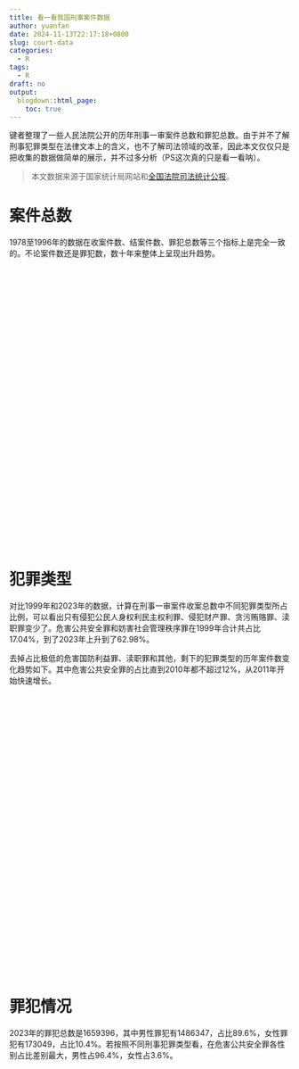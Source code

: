 ```yaml
---
title: 看一看我国刑事案件数据
author: yuanfan
date: 2024-11-13T22:17:18+0800
slug: court-data
categories:
  - R
tags:
  - R
draft: no
output:
  blogdown::html_page:
    toc: true
---
```


<link href="{{< blogdown/postref >}}index_files/htmltools-fill/fill.css" rel="stylesheet" />
<script src="{{< blogdown/postref >}}index_files/htmlwidgets/htmlwidgets.js"></script>
<script src="{{< blogdown/postref >}}index_files/echarts4r/echarts-en.min.js"></script>
<script src="{{< blogdown/postref >}}index_files/echarts4r/ecStat.min.js"></script>
<script src="{{< blogdown/postref >}}index_files/echarts4r/dataTool.min.js"></script>
<script src="{{< blogdown/postref >}}index_files/echarts4r-binding/echarts4r.js"></script>
<link href="{{< blogdown/postref >}}index_files/htmltools-fill/fill.css" rel="stylesheet" />
<script src="{{< blogdown/postref >}}index_files/htmlwidgets/htmlwidgets.js"></script>
<link href="{{< blogdown/postref >}}index_files/datatables-css/datatables-crosstalk.css" rel="stylesheet" />
<script src="{{< blogdown/postref >}}index_files/datatables-binding/datatables.js"></script>
<script src="{{< blogdown/postref >}}index_files/jquery/jquery-3.6.0.min.js"></script>
<link href="{{< blogdown/postref >}}index_files/dt-core/css/jquery.dataTables.min.css" rel="stylesheet" />
<link href="{{< blogdown/postref >}}index_files/dt-core/css/jquery.dataTables.extra.css" rel="stylesheet" />
<script src="{{< blogdown/postref >}}index_files/dt-core/js/jquery.dataTables.min.js"></script>
<link href="{{< blogdown/postref >}}index_files/crosstalk/css/crosstalk.min.css" rel="stylesheet" />
<script src="{{< blogdown/postref >}}index_files/crosstalk/js/crosstalk.min.js"></script>
<link href="{{< blogdown/postref >}}index_files/htmltools-fill/fill.css" rel="stylesheet" />
<script src="{{< blogdown/postref >}}index_files/htmlwidgets/htmlwidgets.js"></script>
<script src="{{< blogdown/postref >}}index_files/echarts4r/echarts-en.min.js"></script>
<script src="{{< blogdown/postref >}}index_files/echarts4r/ecStat.min.js"></script>
<script src="{{< blogdown/postref >}}index_files/echarts4r/dataTool.min.js"></script>
<script src="{{< blogdown/postref >}}index_files/echarts4r-binding/echarts4r.js"></script>
<link href="{{< blogdown/postref >}}index_files/htmltools-fill/fill.css" rel="stylesheet" />
<script src="{{< blogdown/postref >}}index_files/htmlwidgets/htmlwidgets.js"></script>
<script src="{{< blogdown/postref >}}index_files/echarts4r/echarts-en.min.js"></script>
<script src="{{< blogdown/postref >}}index_files/echarts4r/ecStat.min.js"></script>
<script src="{{< blogdown/postref >}}index_files/echarts4r/dataTool.min.js"></script>
<script src="{{< blogdown/postref >}}index_files/echarts4r-binding/echarts4r.js"></script>
<!--more-->

键者整理了一些人民法院公开的历年刑事一审案件总数和罪犯总数。由于并不了解刑事犯罪类型在法律文本上的含义，也不了解司法领域的改革，因此本文仅仅只是把收集的数据做简单的展示，并不过多分析（PS这次真的只是看一看呐）。

> 本文数据来源于国家统计局网站和[全国法院司法统计公报](http://gongbao.court.gov.cn/ArticleList.html?serial_no=sftj)。

# 案件总数

1978至1996年的数据在收案件数、结案件数、罪犯总数等三个指标上是完全一致的。不论案件数还是罪犯数，数十年来整体上呈现出升趋势。

<div class="echarts4r html-widget html-fill-item" id="htmlwidget-1" style="width:100%;height:500px;"></div>
<script type="application/json" data-for="htmlwidget-1">{"x":{"theme":"","tl":false,"draw":true,"renderer":"canvas","events":[],"buttons":[],"opts":{"yAxis":[{"show":true}],"xAxis":[{"type":"category"}],"legend":{"data":["收案数(件)","结案数(件)","刑事罪犯总数(人)"],"show":true,"type":"plain","top":"5%"},"series":[{"data":[{"value":[1978,146968]},{"value":[1979,123846]},{"value":[1980,197856]},{"value":[1981,232125]},{"value":[1982,245219]},{"value":[1983,542648]},{"value":[1984,431357]},{"value":[1985,246655]},{"value":[1986,299720]},{"value":[1987,289614]},{"value":[1988,313306]},{"value":[1989,392564]},{"value":[1990,459656]},{"value":[1991,427840]},{"value":[1992,422991]},{"value":[1993,403267]},{"value":[1994,482927]},{"value":[1995,495741]},{"value":[1996,618826]},{"value":[1997,436894]},{"value":[1998,482164]},{"value":[1999,540008]},{"value":[2000,560432]},{"value":[2001,628996]},{"value":[2002,631348]},{"value":[2003,632605]},{"value":[2004,647541]},{"value":[2005,684897]},{"value":[2006,702445]},{"value":[2007,724112]},{"value":[2008,767842]},{"value":[2009,768507]},{"value":[2010,779595]},{"value":[2011,845714]},{"value":[2012,996611]},{"value":[2013,971567]},{"value":[2014,1040457]},{"value":[2015,1126748]},{"value":[2016,1101191]},{"value":[2017,1294377]},{"value":[2018,1203055]},{"value":[2019,1293911]},{"value":[2020,1107610]},{"value":[2021,1277197]},{"value":[2022,1039612]},{"value":[2023,1229811]}],"yAxisIndex":0,"xAxisIndex":0,"name":"收案数(件)","type":"line","coordinateSystem":"cartesian2d"},{"data":[{"value":[1978,146968]},{"value":[1979,123846]},{"value":[1980,197856]},{"value":[1981,232125]},{"value":[1982,245219]},{"value":[1983,542648]},{"value":[1984,431357]},{"value":[1985,246655]},{"value":[1986,299720]},{"value":[1987,289614]},{"value":[1988,313306]},{"value":[1989,392564]},{"value":[1990,459656]},{"value":[1991,427840]},{"value":[1992,422991]},{"value":[1993,403267]},{"value":[1994,482927]},{"value":[1995,495741]},{"value":[1996,618826]},{"value":[1997,440577]},{"value":[1998,480374]},{"value":[1999,539335]},{"value":[2000,560111]},{"value":[2001,623792]},{"value":[2002,628549]},{"value":[2003,634953]},{"value":[2004,644248]},{"value":[2005,683997]},{"value":[2006,701379]},{"value":[2007,720666]},{"value":[2008,768130]},{"value":[2009,766746]},{"value":[2010,779641]},{"value":[2011,839973]},{"value":[2012,986392]},{"value":[2013,953976]},{"value":[2014,1023017]},{"value":[2015,1099205]},{"value":[2016,1115873]},{"value":[2017,1296650]},{"value":[2018,1198383]},{"value":[2019,1297191]},{"value":[2020,1115890]},{"value":[2021,1255671]},{"value":[2022,1038523]},{"value":[2023,1243255]}],"yAxisIndex":0,"xAxisIndex":0,"name":"结案数(件)","type":"line","coordinateSystem":"cartesian2d"},{"data":[{"value":[1978,146968]},{"value":[1979,123846]},{"value":[1980,197856]},{"value":[1981,232125]},{"value":[1982,245219]},{"value":[1983,542648]},{"value":[1984,431357]},{"value":[1985,246655]},{"value":[1986,299720]},{"value":[1987,289614]},{"value":[1988,313306]},{"value":[1989,392564]},{"value":[1990,459656]},{"value":[1991,427840]},{"value":[1992,422991]},{"value":[1993,403267]},{"value":[1994,482927]},{"value":[1995,495741]},{"value":[1996,618826]},{"value":[1997,526312]},{"value":[1998,528301]},{"value":[1999,602380]},{"value":[2000,639814]},{"value":[2001,746328]},{"value":[2002,701858]},{"value":[2003,742261]},{"value":[2004,764441]},{"value":[2005,842545]},{"value":[2006,889042]},{"value":[2007,931745]},{"value":[2008,1007304]},{"value":[2009,996666]},{"value":[2010,1006420]},{"value":[2011,1050747]},{"value":[2012,1173406]},{"value":[2013,1157784]},{"value":[2014,1183784]},{"value":[2015,1231656]},{"value":[2016,1219569]},{"value":[2017,1268985]},{"value":[2018,1428772]},{"value":[2019,1659550]},{"value":[2020,1526811]},{"value":[2021,1714942]},{"value":[2022,1430865]},{"value":[2023,1659396]}],"yAxisIndex":0,"xAxisIndex":0,"name":"刑事罪犯总数(人)","type":"line","coordinateSystem":"cartesian2d"}],"tooltip":{"trigger":"axis"},"title":[{"text":"1978至2023年刑事一审案件收案、结案、罪犯总数"}]},"dispose":true},"evals":[],"jsHooks":[]}</script>

# 犯罪类型

对比1999年和2023年的数据，计算在刑事一审案件收案总数中不同犯罪类型所占比例，可以看出只有侵犯公民人身权利民主权利罪、侵犯财产罪、贪污贿赂罪、渎职罪变少了。危害公共安全罪和妨害社会管理秩序罪在1999年合计共占比17.04%，到了2023年上升到了62.98%。

<div class="datatables html-widget html-fill-item" id="htmlwidget-2" style="width:100%;height:auto;"></div>
<script type="application/json" data-for="htmlwidget-2">{"x":{"filter":"none","vertical":false,"caption":"<caption>刑事一审收案中不同犯罪类型的占比<\/caption>","data":[["危害公共安全罪","破坏社会主义市场经济秩序罪","侵犯公民人身权利民主权利罪","侵犯财产罪","妨害社会管理秩序罪","危害国防利益罪","贪污贿赂罪","渎职罪","其他"],[0.0648,0.0267,0.3292,0.4357,0.1056,0.0002,0.0351,0.0023,0.0004],[0.3217,0.0501,0.1043,0.2027,0.3081,0.0002,0.0114,0.0013,0.0003]],"container":"<table class=\"display\">\n  <thead>\n    <tr>\n      <th>刑事犯罪类型<\/th>\n      <th>1999年<\/th>\n      <th>2023年<\/th>\n    <\/tr>\n  <\/thead>\n<\/table>","options":{"dom":"t","columnDefs":[{"targets":1,"render":"function(data, type, row, meta) {\n    return type !== 'display' ? data : DTWidget.formatPercentage(data, 2, 3, \",\", \".\", null);\n  }"},{"targets":2,"render":"function(data, type, row, meta) {\n    return type !== 'display' ? data : DTWidget.formatPercentage(data, 2, 3, \",\", \".\", null);\n  }"},{"className":"dt-right","targets":[1,2]},{"name":"type","targets":0},{"name":"1999","targets":1},{"name":"2023","targets":2}],"order":[],"autoWidth":false,"orderClasses":false,"rowCallback":"function(row, data, displayNum, displayIndex, dataIndex) {\nvar value=data[1]; $(this.api().cell(row, 1).node()).css({'background':isNaN(parseFloat(value)) || value <= 0.000000 ? '' : 'linear-gradient(90.000000deg, transparent ' + Math.max(0.450000 - value, 0)/0.450000 * 100 + '%, #008E90FF ' + Math.max(0.450000 - value, 0)/0.450000 * 100 + '%)','background-size':'100% 90%','background-repeat':'no-repeat','background-position':'center'});\nvar value=data[2]; $(this.api().cell(row, 2).node()).css({'background':isNaN(parseFloat(value)) || value <= 0.000000 ? '' : 'linear-gradient(90.000000deg, transparent ' + Math.max(0.450000 - value, 0)/0.450000 * 100 + '%, #CEC917FF ' + Math.max(0.450000 - value, 0)/0.450000 * 100 + '%)','background-size':'100% 90%','background-repeat':'no-repeat','background-position':'center'});\n}"},"selection":{"mode":"multiple","selected":null,"target":"row","selectable":null}},"evals":["options.columnDefs.0.render","options.columnDefs.1.render","options.rowCallback"],"jsHooks":[]}</script>

去掉占比极低的危害国防利益罪、渎职罪和其他，剩下的犯罪类型的历年案件数变化趋势如下。其中危害公共安全罪的占比直到2010年都不超过12%，从2011年开始快速增长。

<div class="echarts4r html-widget html-fill-item" id="htmlwidget-3" style="width:100%;height:500px;"></div>
<script type="application/json" data-for="htmlwidget-3">{"x":{"theme":"","tl":false,"draw":true,"renderer":"canvas","events":[],"buttons":[],"opts":{"yAxis":[{"show":true,"offset":-17,"axisLabel":{"formatter":"function(value, index) {\n        var fmt = new Intl.NumberFormat('en', {\"style\":\"percent\",\"minimumFractionDigits\":0,\"maximumFractionDigits\":0,\"currency\":\"USD\"});\n        return fmt.format(value);\n    }"},"gridIndex":0},{"show":true,"offset":-17,"axisLabel":{"formatter":"function(value, index) {\n        var fmt = new Intl.NumberFormat('en', {\"style\":\"percent\",\"minimumFractionDigits\":0,\"maximumFractionDigits\":0,\"currency\":\"USD\"});\n        return fmt.format(value);\n    }"},"gridIndex":1},{"show":true,"offset":-17,"axisLabel":{"formatter":"function(value, index) {\n        var fmt = new Intl.NumberFormat('en', {\"style\":\"percent\",\"minimumFractionDigits\":0,\"maximumFractionDigits\":0,\"currency\":\"USD\"});\n        return fmt.format(value);\n    }"},"gridIndex":2},{"show":true,"offset":-17,"axisLabel":{"formatter":"function(value, index) {\n        var fmt = new Intl.NumberFormat('en', {\"style\":\"percent\",\"minimumFractionDigits\":0,\"maximumFractionDigits\":0,\"currency\":\"USD\"});\n        return fmt.format(value);\n    }"},"gridIndex":3},{"show":true,"offset":-17,"axisLabel":{"formatter":"function(value, index) {\n        var fmt = new Intl.NumberFormat('en', {\"style\":\"percent\",\"minimumFractionDigits\":0,\"maximumFractionDigits\":0,\"currency\":\"USD\"});\n        return fmt.format(value);\n    }"},"gridIndex":4},{"show":true,"offset":-17,"axisLabel":{"formatter":"function(value, index) {\n        var fmt = new Intl.NumberFormat('en', {\"style\":\"percent\",\"minimumFractionDigits\":0,\"maximumFractionDigits\":0,\"currency\":\"USD\"});\n        return fmt.format(value);\n    }"},"gridIndex":5}],"xAxis":[{"type":"category","gridIndex":0},{"type":"category","gridIndex":1},{"type":"category","gridIndex":2},{"type":"category","gridIndex":3},{"type":"category","gridIndex":4},{"type":"category","gridIndex":5}],"legend":{"data":["危害公共安全罪","破坏社会主义市场经济秩序罪","侵犯公民人身权利民主权利罪","侵犯财产罪","妨害社会管理秩序罪","贪污贿赂罪"],"show":true,"type":"plain","top":"5%"},"series":[{"data":[{"value":[1999,0.0648]},{"value":[2000,null]},{"value":[2001,0.082]},{"value":[2002,0.08459999999999999]},{"value":[2003,0.0907]},{"value":[2004,0.1062]},{"value":[2005,0.1097]},{"value":[2006,0.1133]},{"value":[2007,0.1171]},{"value":[2008,0.1177]},{"value":[2009,0.1132]},{"value":[2010,0.1141]},{"value":[2011,0.1415]},{"value":[2012,0.176]},{"value":[2013,0.1989]},{"value":[2014,0.2113]},{"value":[2015,0.2199]},{"value":[2016,0.2469]},{"value":[2017,0.268]},{"value":[2018,0.2831]},{"value":[2019,0.3223]},{"value":[2020,0.3297]},{"value":[2021,0.3413]},{"value":[2022,0.3364]},{"value":[2023,0.3217]}],"name":"危害公共安全罪","type":"bar","yAxisIndex":0,"xAxisIndex":0,"coordinateSystem":"cartesian2d"},{"data":[{"value":[1999,0.0267]},{"value":[2000,null]},{"value":[2001,0.0242]},{"value":[2002,0.0242]},{"value":[2003,0.0231]},{"value":[2004,0.0215]},{"value":[2005,0.0222]},{"value":[2006,0.0239]},{"value":[2007,0.0266]},{"value":[2008,0.0284]},{"value":[2009,0.0328]},{"value":[2010,0.039]},{"value":[2011,0.0409]},{"value":[2012,0.06519999999999999]},{"value":[2013,0.0535]},{"value":[2014,0.0555]},{"value":[2015,0.0547]},{"value":[2016,0.0535]},{"value":[2017,0.0459]},{"value":[2018,0.06759999999999999]},{"value":[2019,0.0539]},{"value":[2020,0.0606]},{"value":[2021,0.0585]},{"value":[2022,0.0498]},{"value":[2023,0.0501]}],"name":"破坏社会主义市场经济秩序罪","type":"bar","yAxisIndex":1,"xAxisIndex":1,"coordinateSystem":"cartesian2d"},{"data":[{"value":[1999,0.3292]},{"value":[2000,null]},{"value":[2001,0.3078]},{"value":[2002,0.2953]},{"value":[2003,0.2887]},{"value":[2004,0.271]},{"value":[2005,0.2595]},{"value":[2006,0.2501]},{"value":[2007,0.2377]},{"value":[2008,0.2298]},{"value":[2009,0.2351]},{"value":[2010,0.2363]},{"value":[2011,0.2225]},{"value":[2012,0.1965]},{"value":[2013,0.1917]},{"value":[2014,0.1803]},{"value":[2015,0.1629]},{"value":[2016,0.1519]},{"value":[2017,0.133]},{"value":[2018,0.1397]},{"value":[2019,0.1285]},{"value":[2020,0.123]},{"value":[2021,0.1167]},{"value":[2022,0.1129]},{"value":[2023,0.1043]}],"name":"侵犯公民人身权利民主权利罪","type":"bar","yAxisIndex":2,"xAxisIndex":2,"coordinateSystem":"cartesian2d"},{"data":[{"value":[1999,0.4357]},{"value":[2000,null]},{"value":[2001,0.4222]},{"value":[2002,0.44]},{"value":[2003,0.4404]},{"value":[2004,0.4405]},{"value":[2005,0.4448]},{"value":[2006,0.4423]},{"value":[2007,0.4382]},{"value":[2008,0.4305]},{"value":[2009,0.4089]},{"value":[2010,0.3766]},{"value":[2011,0.3573]},{"value":[2012,0.3438]},{"value":[2013,0.315]},{"value":[2014,0.2995]},{"value":[2015,0.2828]},{"value":[2016,0.2897]},{"value":[2017,0.2543]},{"value":[2018,0.2579]},{"value":[2019,0.2438]},{"value":[2020,0.248]},{"value":[2021,0.2126]},{"value":[2022,0.1977]},{"value":[2023,0.2027]}],"name":"侵犯财产罪","type":"bar","yAxisIndex":3,"xAxisIndex":3,"coordinateSystem":"cartesian2d"},{"data":[{"value":[1999,0.1056]},{"value":[2000,null]},{"value":[2001,0.1255]},{"value":[2002,0.1223]},{"value":[2003,0.1203]},{"value":[2004,0.1221]},{"value":[2005,0.1278]},{"value":[2006,0.1357]},{"value":[2007,0.147]},{"value":[2008,0.1588]},{"value":[2009,0.1749]},{"value":[2010,0.1965]},{"value":[2011,0.2032]},{"value":[2012,0.1845]},{"value":[2013,0.2076]},{"value":[2014,0.2198]},{"value":[2015,0.2483]},{"value":[2016,0.231]},{"value":[2017,0.2744]},{"value":[2018,0.2353]},{"value":[2019,0.2389]},{"value":[2020,0.2265]},{"value":[2021,0.2586]},{"value":[2022,0.2892]},{"value":[2023,0.3081]}],"name":"妨害社会管理秩序罪","type":"bar","yAxisIndex":4,"xAxisIndex":4,"coordinateSystem":"cartesian2d"},{"data":[{"value":[1999,0.0351]},{"value":[2000,null]},{"value":[2001,0.0347]},{"value":[2002,0.0304]},{"value":[2003,0.0328]},{"value":[2004,0.0339]},{"value":[2005,0.0315]},{"value":[2006,0.0298]},{"value":[2007,0.0284]},{"value":[2008,0.0289]},{"value":[2009,0.0289]},{"value":[2010,0.0306]},{"value":[2011,0.0275]},{"value":[2012,0.0268]},{"value":[2013,0.0262]},{"value":[2014,0.0265]},{"value":[2015,0.0256]},{"value":[2016,0.0218]},{"value":[2017,0.0197]},{"value":[2018,0.0135]},{"value":[2019,0.0104]},{"value":[2020,0.0098]},{"value":[2021,0.0101]},{"value":[2022,0.012]},{"value":[2023,0.0114]}],"name":"贪污贿赂罪","type":"bar","yAxisIndex":5,"xAxisIndex":5,"coordinateSystem":"cartesian2d"}],"tooltip":{"trigger":"item","formatter":"function(params, ticket, callback) {\n        var fmt = new Intl.NumberFormat('en', {\"style\":\"percent\",\"minimumFractionDigits\":1,\"maximumFractionDigits\":1,\"currency\":\"USD\"});\n        var idx = 0;\n        if (params.name == params.value[0]) {\n            idx = 1;\n        }\n        return params.value[0] + '<br>' +\n               params.marker + ' ' +\n               params.seriesName + ': ' + fmt.format(parseFloat(params.value[idx]));\n    }"},"grid":[{"height":"22.3333333333333%","width":"44%","top":"14%","left":"2%"},{"height":"22.3333333333333%","width":"44%","top":"14%","left":"54%"},{"height":"22.3333333333333%","width":"44%","top":"43.3333333333333%","left":"2%"},{"height":"22.3333333333333%","width":"44%","top":"43.3333333333333%","left":"54%"},{"height":"22.3333333333333%","width":"44%","top":"72.6666666666667%","left":"2%"},{"height":"22.3333333333333%","width":"44%","top":"72.6666666666667%","left":"54%"}],"title":[{"text":"1999至2023年不同刑事犯罪类型的收案件数变化趋势"}]},"dispose":true},"evals":["opts.yAxis.0.axisLabel.formatter","opts.yAxis.1.axisLabel.formatter","opts.yAxis.2.axisLabel.formatter","opts.yAxis.3.axisLabel.formatter","opts.yAxis.4.axisLabel.formatter","opts.yAxis.5.axisLabel.formatter","opts.tooltip.formatter"],"jsHooks":[]}</script>

# 罪犯情况

2023年的罪犯总数是1659396，其中男性罪犯有1486347，占比89.6%，女性罪犯有173049，占比10.4%。若按照不同刑事犯罪类型看，在危害公共安全罪各性别占比差别最大，男性占96.4%，女性占3.6%。

<div class="echarts4r html-widget html-fill-item" id="htmlwidget-4" style="width:100%;height:500px;"></div>
<script type="application/json" data-for="htmlwidget-4">{"x":{"theme":"","tl":false,"draw":true,"renderer":"canvas","events":[],"buttons":[],"opts":{"yAxis":[{"show":true,"axisLabel":{"formatter":"function(value, index) {\n        var fmt = new Intl.NumberFormat('en', {\"style\":\"percent\",\"minimumFractionDigits\":0,\"maximumFractionDigits\":0,\"currency\":\"USD\"});\n        return fmt.format(value);\n    }"}}],"xAxis":[{"data":["危害公共安全罪","破坏社会主义市场经济秩序罪","侵犯公民人身权利民主权利罪","侵犯财产罪","妨害社会管理秩序罪","危害国防利益罪","贪污贿赂罪","渎职罪","其他"],"type":"category","boundaryGap":true,"axisLabel":{"interval":0,"rotate":15}}],"legend":{"data":["女性占比","男性占比"],"show":true,"type":"plain","top":"5%"},"series":[{"data":[{"value":["危害公共安全罪","0.036"]},{"value":["破坏社会主义市场经济秩序罪","0.230"]},{"value":["侵犯公民人身权利民主权利罪","0.069"]},{"value":["侵犯财产罪","0.107"]},{"value":["妨害社会管理秩序罪","0.129"]},{"value":["危害国防利益罪","0.075"]},{"value":["贪污贿赂罪","0.100"]},{"value":["渎职罪","0.045"]},{"value":["其他","0.269"]}],"name":"女性占比","type":"bar","yAxisIndex":0,"xAxisIndex":0,"coordinateSystem":"cartesian2d","label":{"show":true,"position":"top","formatter":"\n    function(params) {\n      return params.value[1]*1000/10 + '%';\n    }\n  "}},{"data":[{"value":["危害公共安全罪","0.964"]},{"value":["破坏社会主义市场经济秩序罪","0.770"]},{"value":["侵犯公民人身权利民主权利罪","0.931"]},{"value":["侵犯财产罪","0.893"]},{"value":["妨害社会管理秩序罪","0.871"]},{"value":["危害国防利益罪","0.925"]},{"value":["贪污贿赂罪","0.900"]},{"value":["渎职罪","0.955"]},{"value":["其他","0.731"]}],"name":"男性占比","type":"bar","yAxisIndex":0,"xAxisIndex":0,"coordinateSystem":"cartesian2d","label":{"show":true,"position":"top","formatter":"\n    function(params) {\n      return params.value[1]*1000/10 + '%';\n    }\n  "}}],"title":[{"text":"2023年不同刑事犯罪类型的罪犯中各性别占比"}]},"dispose":true},"evals":["opts.yAxis.0.axisLabel.formatter","opts.series.0.label.formatter","opts.series.1.label.formatter"],"jsHooks":[]}</script>
